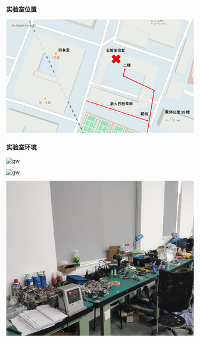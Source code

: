 ### 实验室位置

![lab](./pic/lab.jpg)

### 实验室环境

![gw](./pic/gw1.jpg)

![gw](./pic/gw2.jpg)

![gw](./pic/gw3.png)

